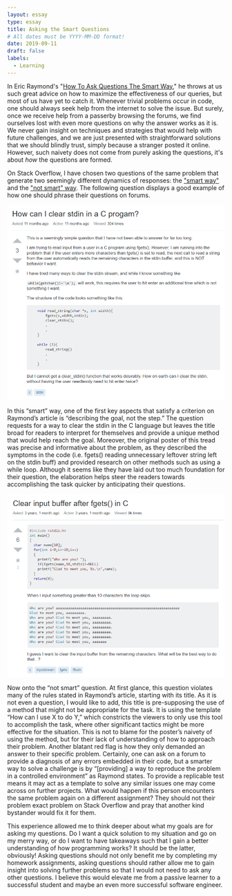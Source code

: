 ```yaml
---
layout: essay
type: essay
title: Asking the Smart Questions
# All dates must be YYYY-MM-DD format!
date: 2019-09-11
draft: false
labels:
  - Learning
---
```


<!--[Smart way](https://stackoverflow.com/questions/52619841/how-can-i-clear-stdin-in-a-c-progam)-->
<!--[Not smart way](https://stackoverflow.com/questions/38767967/clear-input-buffer-after-fgets-in-c)-->

In Eric Raymond's "[How To Ask Questions The Smart Way](http://www.catb.org/esr/faqs/smart-questions.html)," he throws at us such great advice on how to maximize the effectiveness of our queries, but most of us have yet to catch it. Whenever trivial problems occur in code, one should always seek help from the internet to solve the issue. But surely, once we receive help from a passerby browsing the forums, we find ourselves lost with even more questions on why the answer works as it is. We never gain insight on techniques and strategies that would help with future challenges, and we are just presented with straightforward solutions that we should blindly trust, simply because a stranger posted it online. However, such naivety does not come from purely asking the questions, it's about _how_ the questions are formed.

On Stack Overflow, I have chosen two questions of the same problem that generate two seemingly different dynamics of responses: the ["smart way"](https://stackoverflow.com/questions/52619841/how-can-i-clear-stdin-in-a-c-progam) and the ["not smart" way](https://stackoverflow.com/questions/38767967/clear-input-buffer-after-fgets-in-c). The following question displays a good example of how one should phrase their questions on forums. 

<img class="ui large left floated image" src="../images/smart-question.png">

In this “smart” way, one of the first key aspects that satisfy a criterion on Raymond’s article is “describing the goal, not the step.” The question requests for a way to clear the stdin in the C language but leaves the title broad for readers to interpret for themselves and provide a unique method that would help reach the goal. Moreover, the original poster of this tread was precise and informative about the problem, as they described the symptoms in the code (i.e. fgets() reading unnecessary leftover string left on the stdin buff) and provided research on other methods such as using a while loop. Although it seems like they have laid out too much foundation for their question, the elaboration helps steer the readers towards accomplishing the task quicker by anticipating their questions.

<img class="ui large left floated image" src="../images/not-smart-question.png">

Now onto the “not smart” question. At first glance, this question violates many of the rules stated in Raymond’s article, starting with its title. As it is not even a question, I would like to add, this title is pre-supposing the use of a method that might not be appropriate for the task. It is using the template “How can I use X to do Y,” which constricts the viewers to only use this tool to accomplish the task, where other significant tactics might be more effective for the situation. This is not to blame for the poster’s naivety of using the method, but for their lack of understanding of how to approach their problem. Another blatant red flag is how they only demanded an answer to their specific problem. Certainly, one can ask on a forum to provide a diagnosis of any errors embedded in their code, but a smarter way to solve a challenge is by “[providing] a way to reproduce the problem in a controlled environment” as Raymond states. To provide a replicable test means it may act as a template to solve any similar issues one may come across on further projects. What would happen if this person encounters the same problem again on a different assignment? They should not their problem exact problem on Stack Overflow and pray that another kind bystander would fix it for them.

This experience allowed me to think deeper about what my goals are for asking my questions. Do I want a quick solution to my situation and go on my merry way, or do I want to have takeaways such that I gain a better understanding of how programming works? It should be the latter, obviously! Asking questions should not only benefit me by completing my homework assignments, asking questions should rather allow me to gain insight into solving further problems so that I would not need to ask any other questions. I believe this would elevate me from a passive learner to a successful student and maybe an even more successful software engineer.
